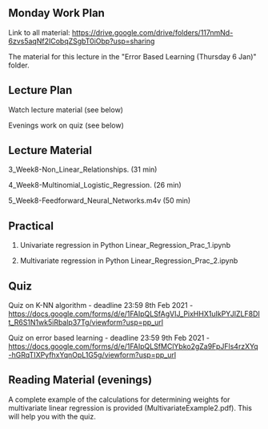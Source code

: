 Monday Work Plan
----------------

Link to all material: https://drive.google.com/drive/folders/117nmNd-6zvs5aqNf2ICobqZSgbT0iObp?usp=sharing

The material for this lecture in the "Error Based Learning (Thursday 6 Jan)" folder.

Lecture Plan
------------

Watch lecture material (see below)

Evenings work on quiz (see below)

Lecture Material
----------------

3_Week8-Non_Linear_Relationships. (31 min)

4_Week8-Multinomial_Logistic_Regression. (26 min)

5_Week8-Feedforward_Neural_Networks.m4v (50 min)

Practical
---------

1) Univariate regression in Python Linear_Regression_Prac_1.ipynb

2) Multivariate regression in Python Linear_Regression_Prac_2.ipynb

Quiz
----

Quiz on K-NN algorithm - deadline 23:59 8th Feb 2021 - https://docs.google.com/forms/d/e/1FAIpQLSfAgVIJ_PixHHX1uIkPYJlZLF8DIt_R6S1N1wk5iRbalp37Tg/viewform?usp=pp_url

Quiz on error based learning - deadline 23:59 9th Feb 2021 - https://docs.google.com/forms/d/e/1FAIpQLSfMClYbko2gZa9FpJFls4rzXYq-hGRqTIXPyfhxYqnOpL1G5g/viewform?usp=pp_url

Reading Material (evenings)
-----------------

A complete example of the calculations for determining weights for multivariate linear regression is provided (MultivariateExample2.pdf). 
This will help you with the quiz.
